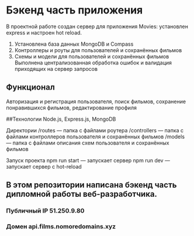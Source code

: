 # Бэкенд часть приложения

В проектной работе создан сервер для приложения Movies: установлен express и настроен hot reload.

1) Установлена база данных MongoDB и Compass
2) Контроллеры и роуты для пользователей и сохранённых фильмов
2) Схемы и модели для пользователей и сохранённых фильмов
Выполнена централизованная обработка ошибок и валидация приходящих на сервер запросов

## Функционал
Авторизация и регистрация пользователя, поиск фильмов, сохранение понравившихся фильмов, редактирование профиля

##Технологии
Node.js, Express.js, MongoDB

Директории
/routes — папка с файлами роутера
/controllers — папка с файлами контроллеров пользователя и сохранённых фильмов
/models — папка с файлами описания схем пользователя и сохранённых фильмов

Запуск проекта
npm run start — запускает сервер
npm run dev — запускает сервер с hot-reload

## В этом репозитории написана бэкенд часть дипломной работы веб-разработчика.

### Публичный IP 51.250.9.80
### Домен api.films.nomoredomains.xyz
